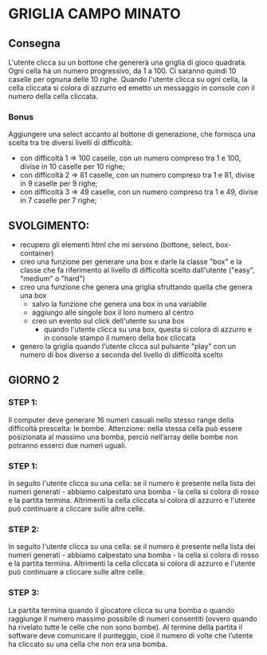 # GRIGLIA CAMPO MINATO

## Consegna

L'utente clicca su un bottone che genererà una griglia di gioco quadrata.
Ogni cella ha un numero progressivo, da 1 a 100.
Ci saranno quindi 10 caselle per ognuna delle 10 righe.
Quando l'utente clicca su ogni cella, la cella cliccata si colora di azzurro ed emetto un messaggio in console con il numero della cella cliccata.

### Bonus

Aggiungere una select accanto al bottone di generazione, che fornisca una scelta tra tre diversi livelli di difficoltà:

- con difficoltà 1 => 100 caselle, con un numero compreso tra 1 e 100, divise in 10 caselle per 10 righe;
- con difficoltà 2 => 81 caselle, con un numero compreso tra 1 e 81, divise in 9 caselle per 9 righe;
- con difficoltà 3 => 49 caselle, con un numero compreso tra 1 e 49, divise in 7 caselle per 7 righe;

## SVOLGIMENTO:

- recupero gli elementi html che mi servono (bottone, select, box-container)
- creo una funzione per generare una box e darle la classe "box" e la classe che fa riferimento al livello di difficoltà scelto dall'utente ("easy", "medium" o "hard")
- creo una funzione che genera una griglia sfruttando quella che genera una box
  - salvo la funzione che genera una box in una variabile
  - aggiungo alle singole box il loro numero al centro
  - creo un evento sul click dell'utente su una box
    - quando l'utente clicca su una box, questa si colora di azzurro e in console stampo il numero della box cliccata
- genero la griglia quando l'utente clicca sul pulsante "play" con un numero di box diverso a seconda del livello di difficoltà scelto

## GIORNO 2

### STEP 1:

Il computer deve generare 16 numeri casuali nello stesso range della difficoltà prescelta: le bombe. Attenzione: nella stessa cella può essere posizionata al massimo una bomba, perciò nell’array delle bombe non potranno esserci due numeri uguali.

### STEP 1:

In seguito l'utente clicca su una cella: se il numero è presente nella lista dei numeri generati - abbiamo calpestato una bomba - la cella si colora di rosso e la partita termina. Altrimenti la cella cliccata si colora di azzurro e l'utente può continuare a cliccare sulle altre celle.

### STEP 2:

In seguito l'utente clicca su una cella: se il numero è presente nella lista dei numeri generati - abbiamo calpestato una bomba - la cella si colora di rosso e la partita termina. Altrimenti la cella cliccata si colora di azzurro e l'utente può continuare a cliccare sulle altre celle.

### STEP 3:

La partita termina quando il giocatore clicca su una bomba o quando raggiunge il numero massimo possibile di numeri consentiti (ovvero quando ha rivelato tutte le celle che non sono bombe). Al termine della partita il software deve comunicare il punteggio, cioè il numero di volte che l’utente ha cliccato su una cella che non era una bomba.
